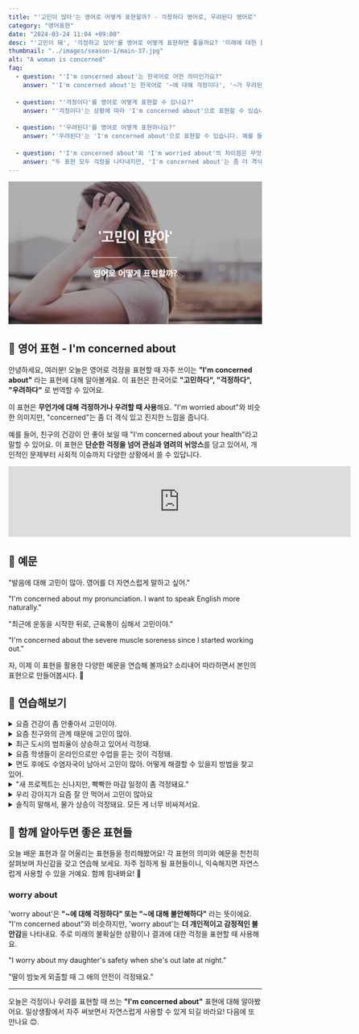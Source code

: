 ```yaml
---
title: "'고민이 많아'는 영어로 어떻게 표현할까? - 걱정하다 영어로, 우려된다 영어로"
category: "영어표현"
date: "2024-03-24 11:04 +09:00"
desc: "'고민이 돼', '걱정하고 있어'를 영어로 어떻게 표현하면 좋을까요? '미래에 대한 불확실성 때문에 고민이 돼.', '최근 재정 상황 때문에 고민이 많아.' 등을 영어로 표현하는 법을 배워봅시다. 다양한 예문을 통해서 연습하고 본인의 표현으로 만들어 보세요."
thumbnail: "../images/season-1/main-37.jpg"
alt: "A woman is concerned"
faq:
  - question: "'I'm concerned about'는 한국어로 어떤 의미인가요?"
    answer: "'I'm concerned about'는 한국어로 '~에 대해 걱정이다', '~가 우려된다' 등으로 번역될 수 있습니다. 이 표현은 무언가에 대해 걱정하거나 염려할 때 사용합니다."

  - question: "'걱정이다'를 영어로 어떻게 표현할 수 있나요?"
    answer: "'걱정이다'는 상황에 따라 'I'm concerned about'으로 표현할 수 있습니다. 예를 들어, '네 건강이 걱정이야'는 'I'm concerned about your health'로 말할 수 있습니다."

  - question: "'우려된다'를 영어로 어떻게 표현하나요?"
    answer: "'우려된다'는 'I'm concerned about'으로 표현할 수 있습니다. 예를 들어, '경제 상황이 우려됩니다'는 'I'm concerned about the economic situation'으로 말할 수 있습니다."

  - question: "'I'm concerned about'와 'I'm worried about'의 차이점은 무엇인가요?"
    answer: "두 표현 모두 걱정을 나타내지만, 'I'm concerned about'는 좀 더 격식 있고 진지한 느낌을 줍니다. 'Worried'가 개인적인 불안을 나타낸다면, 'concerned'는 관심과 염려의 뉘앙스를 더 강하게 담고 있습니다."
---
```


![A woman is concerned](../images/season-1/main-37.jpg)

## 🌟 영어 표현 - I'm concerned about

안녕하세요, 여러분! 오늘은 영어로 걱정을 표현할 때 자주 쓰이는 **"I'm concerned about"** 라는 표현에 대해 알아볼게요. 이 표현은 한국어로 **"고민하다", "걱정하다", "우려하다"** 로 번역할 수 있어요.

이 표현은 **무언가에 대해 걱정하거나 우려할 때 사용**해요. "I'm worried about"와 비슷한 의미지만, "concerned"는 좀 더 격식 있고 진지한 느낌을 줍니다.

예를 들어, 친구의 건강이 안 좋아 보일 때 "I'm concerned about your health"라고 말할 수 있어요. 이 표현은 **단순한 걱정을 넘어 관심과 염려의 뉘앙스**를 담고 있어서, 개인적인 문제부터 사회적 이슈까지 다양한 상황에서 쓸 수 있답니다.

<iframe src="https://ads-partners.coupang.com/widgets.html?id=819055&template=carousel&trackingCode=AF7855282&subId=&width=680&height=140&tsource=" width="680" height="140" frameborder="0" scrolling="no" referrerpolicy="unsafe-url" browsingtopics></iframe>

## 📖 예문

"발음에 대해 고민이 많아. 영어를 더 자연스럽게 말하고 싶어."

"I'm concerned about my pronunciation. I want to speak English more naturally."

"최근에 운동을 시작한 뒤로, 근육통이 심해서 고민이야."

"I'm concerned about the severe muscle soreness since I started working out."

자, 이제 이 표현을 활용한 다양한 예문을 연습해 볼까요? 소리내어 따라하면서 본인의 표현으로 만들어봅시다. 🌟

## 💬 연습해보기

<details>
  <summary>요즘 건강이 좀 안좋아서 고민이야.</summary>
  <span>I'm concerned about my health these days, as it hasn't been great.</span>
</details>

<details>
  <summary>요즘 친구와의 관계 때문에 고민이 많아.</summary>
  <span>I'm concerned about my relationship with a friend recently.</span>
</details>

<details>
  <summary>최근 도시의 범죄율이 상승하고 있어서 걱정돼.</summary>
<span>I'm concerned about the rising crime rate in the city recently.</span>
</details>

<details>
  <summary>요즘 학생들이 온라인으로만 수업을 듣는 것이 걱정돼.</summary>
  <span>I'm concerned about students only having classes online these days.</span>
</details>

<details>
  <summary>면도 후에도 수염자국이 남아서 고민이 많아. 어떻게 해결할 수 있을지 방법을 찾고 있어.</summary>
<span>I'm concerned about beard shadows even after shaving. I'm <a href="/blog/in-english/173.look-for/">looking for</a> ways to resolve this.</span>
</details>

<details>
<summary>"새 프로젝트는 신나지만, 빡빡한 마감 일정이 좀 걱정돼요."</summary>
<span>"While I'm excited about the new project, I'm concerned about meeting such tight deadlines."</span>
</details>

<details>
<summary>우리 강아지가 요즘 잘 안 먹어서 고민이 많아요</summary>
<span>I'm concerned about my dog's health. He's been eating less lately.</span>
</details>

<details>
<summary>솔직히 말해서, 물가 상승이 걱정돼요. 모든 게 너무 비싸져서요.</summary>
<span>To be honest, I'm concerned about the rising cost of living. Everything's getting so expensive!</span>
</details>

## 🤝 함께 알아두면 좋은 표현들

오늘 배운 표현과 잘 어울리는 표현들을 정리해봤어요! 각 표현의 의미와 예문을 천천히 살펴보며 자신감을 갖고 연습해 보세요. 자주 접하게 될 표현들이니, 익숙해지면 자연스럽게 사용할 수 있을 거예요. 함께 힘내봐요! 🌟

### worry about

'worry about'은 **"~에 대해 걱정하다" 또는 "~에 대해 불안해하다"** 라는 뜻이에요. "I'm concerned about"와 비슷하지만, 'worry about'는 **더 개인적이고 감정적인 불안감**을 나타내요. 주로 미래의 불확실한 상황이나 결과에 대한 걱정을 표현할 때 사용해요.

"I worry about my daughter's safety when she's out late at night."

"딸이 밤늦게 외출할 때 그 애의 안전이 걱정돼요."

---

오늘은 걱정이나 우려를 표현할 때 쓰는 **"I'm concerned about"** 표현에 대해 알아봤어요. 일상생활에서 자주 써보면서 자연스럽게 사용할 수 있게 되길 바라요! 다음에 또 만나요 😊.
